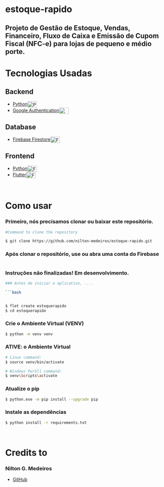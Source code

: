 # estoque-rapido

## Projeto de Gestão de Estoque, Vendas, Financeiro, Fluxo de Caixa e Emissão de Cupom Fiscal (NFC-e) para lojas de pequeno e médio porte.

# Tecnologias Usadas

## Backend


- <a href="https://www.python.org/"> Python</a><img align="center" alt="Python" height="20" width="30" src="https://www.python.org/static/img/python-logo.png">
- <a href="https://firebase.google.com/products/auth/">Google Authentication</a><img align="center" alt="Google Authentication" height="20" width="30" src="https://www.gstatic.com/devrel-devsite/prod/vda41147226ae308b24384f785d31d739107d2716272d99cd11c490ff3892954d/firebase/images/lockup.svg">


## Database

- <a href="https://firebase.google.com/">Firebase Firestore</a><img align="center" alt="Firebase Firestore" height="20" width="30" src="https://www.gstatic.com/devrel-devsite/prod/vda41147226ae308b24384f785d31d739107d2716272d99cd11c490ff3892954d/firebase/images/lockup.svg">


## Frontend


- <a href="https://flet.dev/"> Python</a><img align="center" alt="Flet framework" height="20" width="30" src="https://flet.dev/img/logo.svg">
- <a href="https://flutter.dev/">Flutter</a><img align="center" alt="Flutter" height="20" width="30" src="https://www.kindpng.com/picc/m/355-3557482_flutter-logo-png-transparent-png.png">


<br>

# Como usar

### Primeiro, nós precisamos clonar ou baixar este repositório.

```bash
#Command to clone the repository

$ git clone https://github.com/nilton-medeiros/estoque-rapido.git
```

### Após clonar o repositório, use ou abra uma conta do Firebase

```bash

```

### Instruções não finalizadas! Em desenvolvimento.


```bash
### Antes de iniciar o aplicativo, ....

```bash


$ flet create estoquerapido
$ cd estoquerapido
```

### Crie o Ambiente Virtual (VENV)

```bash
$ python -m venv venv
```

### ATIVE: o Ambiente Virtual

```bash
# Linux command:
$ source venv/bin/activate

# Windows PwrSll command:
$ venv\Scripts\activate
```

### Atualize o pip

```bash
$ python.exe -m pip install --upgrade pip
```

### Instale as dependências

```bash
$ python install -r requirements.txt
```

<br>

# Credits to

### Nilton G. Medeiros

- <a href="https://github.com/nilton-medeiros"> GitHub
